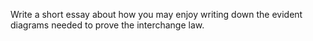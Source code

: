 Write a short essay about how you may enjoy writing down the evident diagrams needed to prove the interchange law.
